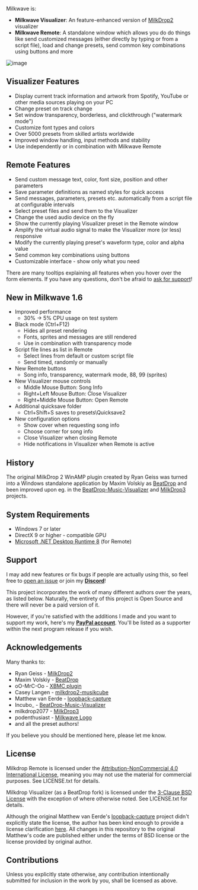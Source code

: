 Milkwave is:
- **Milkwave Visualizer**:
    An feature-enhanced version of [MilkDrop2](https://www.geisswerks.com/milkdrop/) visualizer
- **Milkwave Remote**:
    A standalone window which allows you do do things like send customized messages (either directly by typing or from a script file), load and change presets, send common key combinations using buttons and more

![image](https://github.com/user-attachments/assets/aa9da133-0cd2-4fb1-8eb6-3cbc1cd3530d)

## Visualizer Features
 
* Display current track information and artwork from Spotify, YouTube or other media sources playing on your PC
* Change preset on track change
* Set window transparency, borderless, and clickthrough ("watermark mode")
* Customize font types and colors
* Over 5000 presets from skilled artists worldwide
* Improved window handling, input methods and stability
* Use independently or in combination with Milkwave Remote

## Remote Features

* Send custom message text, color, font size, position and other parameters
* Save parameter definitions as named styles for quick access
* Send messages, parameters, presets etc. automatically from a script file at configurable intervals
* Select preset files and send them to the Visualizer
* Change the used audio device on the fly
* Show the currently playing Visualizer preset in the Remote window
* Amplify the virtual audio signal to make the Visualizer more (or less) responsive
* Modify the currently playing preset's waveform type, color and alpha value
* Send common key combinations using buttons
* Customizable interface - show only what you need

There are many tooltips explaining all features when you hover over the form elements. If you have any questions, don't be afraid to [ask for support](#support)!

## New in Milkwave 1.6

- Improved performance
  - 30% -> 5% CPU usage on test system
- Black mode (Ctrl+F12)
  - Hides all preset rendering
  - Fonts, sprites and messages are still rendered
  - Use in combination with transparency mode
- Script file lines as list in Remote
  - Select lines from default or custom script file
  - Send timed, randomly or manually
- New Remote buttons
  - Song info, transparency, watermark mode, 88, 99 (sprites)
- New Visualizer mouse controls
  - Middle Mouse Button: Song Info
  - Right+Left Mouse Button: Close Visualizer
  - Right+Middle Mouse Button: Open Remote
- Additional quicksave folder
  - Ctrl+Shift+S saves to presets\Quicksave2
- New configuration options
  - Show cover when requesting song info
  - Choose corner for song info
  - Close Visualizer when closing Remote
  - Hide notifications in Visualizer when Remote is active

## History

The original MilkDrop 2 WinAMP plugin created by Ryan Geiss was turned into a Windows standalone application by Maxim Volskiy as [BeatDrop](https://github.com/mvsoft74/BeatDrop) and been improved upon eg. in the [BeatDrop-Music-Visualizer](https://github.com/OfficialIncubo/BeatDrop-Music-Visualizer) and [MilkDrop3](https://github.com/milkdrop2077/MilkDrop3) projects.

## System Requirements

* Windows 7 or later
* DirectX 9 or higher - compatible GPU
* [Microsoft .NET Desktop Runtime 8](https://dotnet.microsoft.com/en-us/download/dotnet/8.0) (for Remote)

## Support

I may add new features or fix bugs if people are actually using this, so feel free to [open an issue](https://github.com/IkeC/Milkwave/issues) or join my [**Discord**](https://bit.ly/Ikes-Discord)!

This project incorporates the work of many different authors over the years, as listed below. Naturally, the entirety of this project is Open Source and there will never be a paid version of it.

However, if you're satisfied with the additions I made and you want to support my work, here's my [**PayPal account**](https://www.paypal.com/ncp/payment/5XMP3S69PJLCU). You'll be listed as a supporter within the next program release if you wish.

## Acknowledgements

Many thanks to:

* Ryan Geiss - [MilkDrop2](https://www.geisswerks.com/milkdrop/)
* Maxim Volskiy - [BeatDrop](https://github.com/mvsoft74/BeatDrop)
* oO-MrC-Oo - [XBMC plugin](https://github.com/oO-MrC-Oo/Milkdrop2-XBMC)
* Casey Langen - [milkdrop2-musikcube](https://github.com/clangen/milkdrop2-musikcube)
* Matthew van Eerde - [loopback-capture](https://github.com/mvaneerde/blog)
* Incubo_ - [BeatDrop-Music-Visualizer](https://github.com/OfficialIncubo/BeatDrop-Music-Visualizer)
* milkdrop2077 - [MilkDrop3](https://github.com/milkdrop2077/MilkDrop3)
* podenthusiast - [Milkwave Logo](https://www.freepik.com/author/podenthusiast/icons)
* and all the preset authors!

If you believe you should be mentioned here, please let me know.

## License

[license]: #license

Milkdrop Remote is licensed under the [Attribution-NonCommercial 4.0 International License](https://creativecommons.org/licenses/by-nc/4.0/), meaning you may not use the material for commercial purposes. See LICENSE.txt for details.

Milkdrop Visualizer (as a BeatDrop fork) is licensed under the [3-Clause BSD License](https://opensource.org/licenses/BSD-3-Clause) with the exception of where otherwise noted. See LICENSE.txt for details.

Although the original Matthew van Eerde's [loopback-capture](https://github.com/mvaneerde/blog) project didn't explicitly state the license, the author has been kind enough to provide a license clarification [here](
https://blogs.msdn.microsoft.com/matthew_van_eerde/2014/11/05/draining-the-wasapi-capture-buffer-fully/). All changes in this repository to the original Matthew's code are published either under the terms of BSD license or the license provided by original author.

## Contributions

Unless you explicitly state otherwise, any contribution intentionally submitted for inclusion in the work by you, shall be licensed as above.
